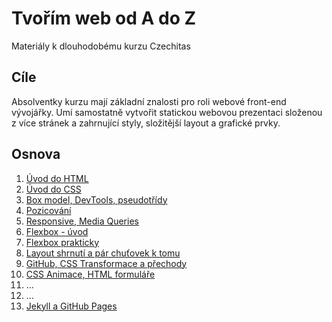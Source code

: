 # Tvořím web od A do Z

Materiály k dlouhodobému kurzu Czechitas

## Cíle

Absolventky kurzu mají základní znalosti pro roli webové front-end vývojářky.
Umí samostatně vytvořit statickou webovou prezentaci složenou z více stránek a zahrnující styly, složitější layout a grafické prvky.

## Osnova

1. [Úvod do HTML](lekce01)
2. [Úvod do CSS](lekce02)
3. [Box model, DevTools, pseudotřídy](lekce03)
4. [Pozicování](lekce04)
5. [Responsive, Media Queries](lekce05)
6. [Flexbox - úvod](lekce06)
7. [Flexbox prakticky](lekce07)
8. [Layout shrnutí a pár chuťovek k tomu](lekce08)
9. [GitHub, CSS Transformace a přechody](lekce09)
10. [CSS Animace, HTML formuláře](lekce10)
11. ...
12. ...
13. [Jekyll a GitHub Pages](lekce13)
